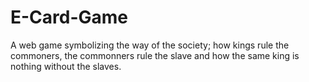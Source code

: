 # E-Card-Game
A web game symbolizing the way of the society; how kings rule the commoners, the commonners rule the slave and how the same king is nothing without the slaves.
